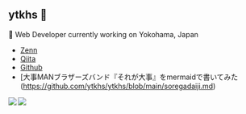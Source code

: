 ## ytkhs 👋

🔭 Web Developer currently working on Yokohama, Japan

- [Zenn](https://zenn.dev/ytkhs)
- [Qiita](https://qiita.com/ytkhs)
- [Github](https://api.github.com/users/ytkhs)
- [大事MANブラザーズバンド『それが大事』をmermaidで書いてみた(https://github.com/ytkhs/ytkhs/blob/main/soregadaiji.md)

<a href="https://github.com/anuraghazra/github-readme-stats">
  <img align="left" src="https://github-readme-stats.vercel.app/api?username=ytkhs&count_private=true&show_icons=true" />
</a>
<a href="https://github.com/anuraghazra/github-readme-stats">
  <img align="left" src="https://github-readme-stats.vercel.app/api/top-langs/?username=ytkhs" />
</a>
